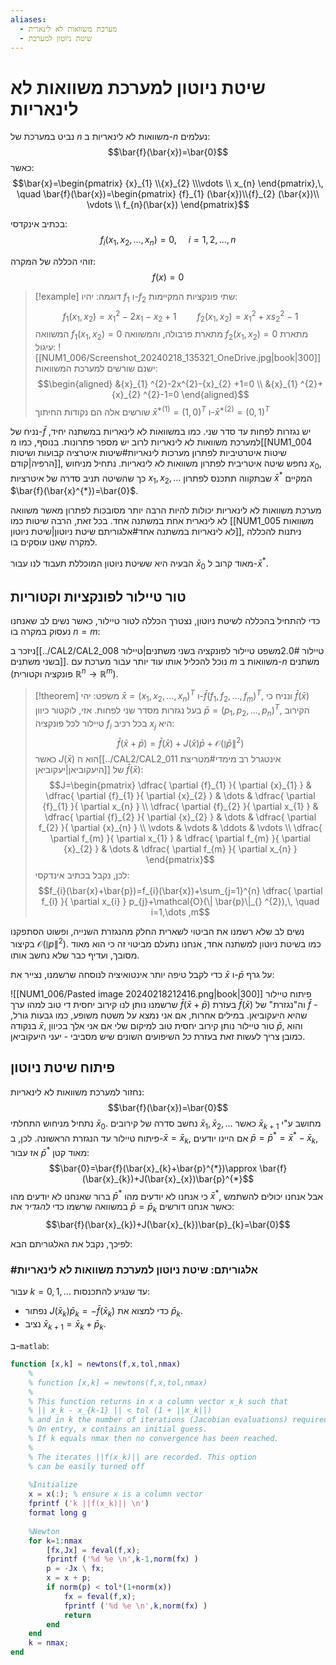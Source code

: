 ```yaml
---
aliases:
  - מערכת משוואות לא לינארית
  - שיטת ניוטון למערכת
---
```

# שיטת ניוטון למערכת משוואות לא לינאריות
נביט במערכת של $n$ משוואות לא לינאריות ב-$n$ נעלמים:
$$\bar{f}(\bar{x})=\bar{0}$$
כאשר:
$$\bar{x}=\begin{pmatrix}
{x}_{1} \\{x}_{2} \\\vdots \\ x_{n}
\end{pmatrix},\, \quad \bar{f}(\bar{x})=\begin{pmatrix}
{f}_{1} (\bar{x})\\{f}_{2} (\bar{x})\\ \vdots \\ f_{n}(\bar{x})
\end{pmatrix}$$

בכתיב אינקדסי:
$$f_{i}({x}_{1} ,{x}_{2} ,\dots ,x_{n})=0,\, \quad i=1,2,\dots ,n$$

זוהי הכללה של המקרה:
$$f(x)=0$$
>[!example] דוגמה: 
> יהיו ${f}_{1}$ ו-${f}_{2}$ שתי פונקציות המקיימות:
> $${f}_{1} ({x}_{1} ,{x}_{2} )={x}_{1} ^{2}-2{x}_{1} -{x}_{2} +1 \quad \quad {f}_{2} ({x}_{1} ,{x}_{2} )={x}_{1} ^{2}+x{s}_{2} ^{2}-1$$
> המשוואה ${f}_{1}({x}_{1},{x}_{2})=0$ מתארת פרבולה, והמשוואה ${f}_{2}({x}_{1},{x}_{2})=0$ מתארת עיגול:
> ![[NUM1_006/Screenshot_20240218_135321_OneDrive.jpg|book|300]]
> ישנם שורשים למערכת המשוואות:
> $$\begin{aligned}
&{x}_{1} ^{2}-2x^{2}-{x}_{2} +1=0 \\
&{x}_{1} ^{2}+{x}_{2} ^{2}-1=0
\end{aligned}$$
שורשים אלה הם נקודות החיתוך $\bar{x}^{*(1)}=(1,0)^{T}$ ו-$\bar{x}^{*(2)}=(0,1)^{T}$

נניח של-$\bar{f}$ יש נגזרות לפחות עד סדר שני. כמו במשוואות לא לינאריות במשתנה יחיד, למערכת משוואות לא לינאריות לרוב יש מספר פתרונות. בנוסף, כמו מ[[NUM1_004 שיטות איטרטיביות לפתרון מערכות לינאריות#שיטות איטרציה קבועות ושיטות הרפיה|קודם]], נחפש שיטה איטריבית לפתרון משוואות לא לינאריות.
נתחיל מניחוש ${x}_{0}$, כך שהשיטה תניב סדרה של איטרציות ${x}_{1},{x}_{2},\dots$ שבתקווה תתכנס לפתרון $\bar{x}^{*}$ המקיים $\bar{f}(\bar{x}^{*})=\bar{0}$.

מערכת משוואות לא לינאריות יכולות להיות הרבה יותר מסובכות לפתרון מאשר משוואה לא לינארית אחת במשתנה אחד. בכל זאת, הרבה שיטות כמו [[NUM1_005 משוואות לא לינאריות במשתנה אחד#אלגוריתם שיטת ניוטון|שיטת ניוטון]], ניתנות להכללה למקרה שאנו עוסקים בו.

הבעיה היא ששיטת ניוטון המוכללת תעבוד לנו עבור $\bar{x}_{0}$ מאוד קרוב ל-$\bar{x}^{*}$.

## טור טיילור לפונקציות וקטוריות

כדי להתחיל בהכללה לשיטת ניוטון, נצטרך הכללה לטור טיילור, כאשר נשים לב שאנחנו נעסוק במקרה בו $n=m$:

ניזכר ב[[../CAL2/CAL2_008 טיילור 2.0#משפט טיילור לפונקציה בשני משתנים|טיילור בשני משתנים]]. נוכל להכליל אותו עוד יותר עבור מערכת עם $m$ משוואות ב-$n$ משתנים (פונקציה וקטורית $\mathbb{R}^{n}\to \mathbb{R}^{m}$).
>[!theorem] משפט: 
 >יהי $\bar{x}=({x}_{1},{x}_{2},\dots,x_{n})^{T}$ ו-$\bar{f}({f}_{1},{f}_{2},\dots,f_{m})^{T}$, ונניח כי $\bar{f}(\bar{x})$ בעל נגזרות מסדר שני לפחות. אזי, לוקטור כיוון $\bar{p}=({p}_{1},{p}_{2},\dots,p_{n})^{T}$, הקירוב טיילור לכל פונקציה $f_{i}$ בכל רכיב $x_{j}$ היא:
>$$\bar{f}(\bar{x}+\bar{p})=\bar{f}(\bar{x})+J(\bar{x})\bar{p}+\mathcal{O}(\| \bar{p}\|_{} ^{2})$$
>כאשר $J(\bar{x})$ הוא ה[[../CAL2/CAL2_011 אינטגרל רב מימדי#מטריצת היעקוביאן|יעקוביאן]] של $\bar{f}(\bar{x})$:
>$$J=\begin{pmatrix}
\dfrac{ \partial {f}_{1}  }{ \partial {x}_{1}  }  & \dfrac{ \partial {f}_{1}  }{ \partial {x}_{2}  }  & \dots  & \dfrac{ \partial {f}_{1}  }{ \partial x_{n} }  \\
\dfrac{ \partial {f}_{2}  }{ \partial x_{1} }  & \dfrac{ \partial {f}_{2}  }{ \partial {x}_{2}  }  & \dots  & \dfrac{ \partial f_{2} }{ \partial {x}_{n}  } \\
\vdots  & \vdots  & \ddots  & \vdots  \\
\dfrac{ \partial f_{m} }{ \partial x_{1} }  & \dfrac{ \partial f_{m} }{ \partial {x}_{2}  }  & \dots  & \dfrac{ \partial f_{m} }{ \partial x_{n} }  
\end{pmatrix}$$
לכן, נקבל בכתיב אינדקסי:
$$f_{i}(\bar{x}+\bar{p})=f_{i}(\bar{x})+\sum_{j=1}^{n} \dfrac{ \partial f_{i} }{ \partial x_{i} } p_{j}+\mathcal{O}(\| \bar{p}\|_{} ^{2}),\, \quad i=1,\dots ,m$$

נשים לב שלא רשמנו את הביטוי לשארית החלק מהנגזרת השנייה, ופשוט הסתפקנו בקיצור $\mathcal{O}(\| p\|_{}^{2})$. כמו בשיטת ניוטון למשתנה אחד, אנחנו נתעלם מביטוי זה כי הוא מאוד מסובך, ועדיף כבר שלא נחשב אותו.

כדי לקבל טיפה יותר אינטואיציה לנוסחה שרשמנו, נצייר את $\bar{x}$ ו-$\bar{p}$ על גרף:

![[NUM1_006/Pasted image 20240218212416.png|book|300]]
פיתוח טיילור שרשמנו נותן לנו קירוב יחסית די טוב למהו ערך $\bar{f}(\bar{x}+\bar{p})$ בעזרת $\bar{f}(\bar{x})$ וה"נגזרת" של $\bar{f}$ -שהיא היעקוביאן. במילים אחרות, אם אני נמצא על משטח משופע, כמו גבעות גורל, בנקודה $\bar{x}$, טור טיילור נותן קירוב יחסית טוב למיקום שלי אם אני אלך בכיוון $\bar{p}$, והוא כמובן צריך לעשות זאת בעזרת *כל* השיפועים השונים שיש מסביבי - יעני היעקוביאן.


## פיתוח שיטת ניוטון
נחזור למערכת משוואות לא לינאריות:$$\bar{f}(\bar{x})=\bar{0}$$
נתחיל מניחוש התחלתי $\bar{x}_{0}$. נחשב סדרה של קירובים $\bar{x}_{1},\bar{x}_{2},\dots$ כאשר $\bar{x}_{k+1}$ מחושב ע"י פיתוח טיילור עד הנגזרת הראשונה. לכן, ב-$\bar{x}=\bar{x}_{k}$, אם היינו יודעים $\bar{p}=\bar{p}^{*}=\bar{x}^{*}-\bar{x}_{k}$, אז עבור $\bar{p}^{*}$ מאוד קטן:
$$\bar{0}=\bar{f}(\bar{x}_{k}+\bar{p}^{*})\approx \bar{f}(\bar{x}_{k})+J(\bar{x}_{x})\bar{p}^{*}$$
ברור שאנחנו לא יודעים מהו $\bar{p}^{*}$ כי אנחנו לא יודעים מהו $\bar{x}^{*}$, אבל אנחנו יכולים להשתמש במשוואה שרשמו כדי *להגדיר* את $\bar{p}=\bar{p}_{k}$ כאשר אנחנו דורשים:
$$\bar{f}(\bar{x}_{k})+J(\bar{x}_{k})\bar{p}_{k}=\bar{0}$$

לפיכך, נקבל את האלגוריתם הבא:
### #אלגוריתם: שיטת ניוטון למערכת משוואות לא לינאריות
עבור $k=0,1,\dots$ עד שנגיע להתכנסות:
- נפתור $J(\bar{x}_{k})\bar{p}_{k}=-\bar{f}(\bar{x}_{k})$ כדי למצוא את $\bar{p}_{k}$.
- נציב $\bar{x}_{k+1}=\bar{x}_{k}+\bar{p}_{k}$.

ב-`matlab`:
```matlab
function [x,k] = newtons(f,x,tol,nmax)
	%
	% function [x,k] = newtons(f,x,tol,nmax)
	%
	% This function returns in x a column vector x_k such that
	% || x_k - x_{k-1} || < tol (1 + ||x_k||)
	% and in k the number of iterations (Jacobian evaluations) required.
	% On entry, x contains an initial guess.
	% If k equals nmax then no convergence has been reached.
	%
	% The iterates ||f(x_k)|| are recorded. This option
	% can be easily turned off
	
	%Initialize
	x = x(:); % ensure x is a column vector
	fprintf ('k ||f(x_k)|| \n')
	format long g
	
	%Newton
	for k=1:nmax
		[fx,Jx] = feval(f,x);
		fprintf ('%d %e \n',k-1,norm(fx) )
		p = -Jx \ fx;
		x = x + p;
		if norm(p) < tol*(1+norm(x))
			fx = feval(f,x);
			fprintf ('%d %e \n',k,norm(fx) )
			return
		end
	end
	k = nmax;
end
```